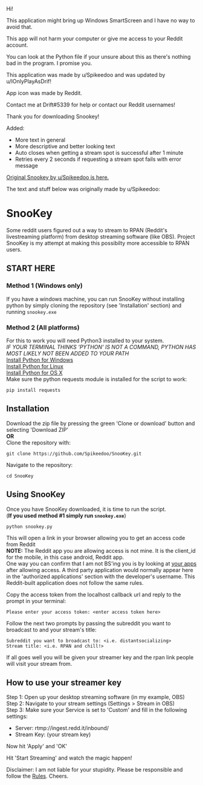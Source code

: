 Hi!

This application might bring up Windows SmartScreen and I have no way to avoid that.

This app will not harm your computer or give me access to your Reddit account.

You can look at the Python file if your unsure about this as there's nothing bad in the program. I promise you.

This application was made by u/Spikeedoo and was updated by u/IOnlyPlayAsDrif!

App icon was made by Reddit.

Contact me at Drift#5339 for help or contact our Reddit usernames!

Thank you for downloading Snookey!

Added:
- More text in general
- More descriptive and better looking text
- Auto closes when getting a stream spot is successful after 1 minute
- Retries every 2 seconds if requesting a stream spot fails with error message

[Original Snookey by u/Spikeedoo is here.](https://github.com/Spikeedoo/SnooKey)   

The text and stuff below was originally made by u/Spikeedoo:

# SnooKey
Some reddit users figured out a way to stream to RPAN (Reddit's livestreaming platform) from desktop streaming software 
(like OBS).  Project SnooKey is my attempt at making this possibilty more accessible to RPAN users.

## START HERE
### Method 1 (Windows only)
If you have a windows machine, you can run SnooKey without installing python by simply cloning the repository
(see 'Installation' section) and running ```snookey.exe```

### Method 2 (All platforms)
For this to work you will need Python3 installed to your system.      
*IF YOUR TERMINAL THINKS 'PYTHON' IS NOT A COMMAND, PYTHON HAS MOST LIKELY NOT BEEN ADDED TO YOUR PATH*     
[Install Python for Windows](https://realpython.com/installing-python/#windows)   
[Install Python for Linux](https://realpython.com/installing-python/#linux)   
[Install Python for OS X](https://realpython.com/installing-python/#macos-mac-os-x)   
Make sure the python requests module is installed for the script to work:
```
pip install requests
```

## Installation
Download the zip file by pressing the green 'Clone or download' button and selecting 'Download ZIP'   
**OR**    
Clone the repository with:
```
git clone https://github.com/Spikeedoo/SnooKey.git
```
Navigate to the repository:
```
cd SnooKey
```

## Using SnooKey
Once you have SnooKey downloaded, it is time to run the script.     
(**If you used method #1 simply run ```snookey.exe```**)
```
python snookey.py
```
This will open a link in your browser allowing you to get an access code from Reddit    
**NOTE:** The Reddit app you are allowing access is not mine.  It is the client_id for the mobile, in this case android, Reddit app.    
One way you can confirm that I am not BS'ing you is by looking at [your apps](https://www.reddit.com/prefs/apps/) after allowing access.
A third party application would normally appear here in the 'authorized applications' section with the developer's username.  This Reddit-built
application does not follow the same rules.   

Copy the access token from the localhost callback url and reply to the prompt in your terminal:
```
Please enter your access token: <enter access token here>
```
Follow the next two prompts by passing the subreddit you want to broadcast to and your stream's title:
```
Subreddit you want to broadcast to: <i.e. distantsocializing>
Stream title: <i.e. RPAN and chill!>
```
If all goes well you will be given your streamer key and the rpan link people will visit your stream from.

## How to use your streamer key
Step 1: Open up your desktop streaming software (in my example, OBS)      
Step 2: Navigate to your stream settings (Settings > Stream in OBS)    
Step 3: Make sure your Service is set to 'Custom' and fill in the following settings:
- Server: rtmp://ingest.redd.it/inbound/
- Stream Key: (your stream key)

Now hit 'Apply' and 'OK'

Hit 'Start Streaming' and watch the magic happen!

Disclaimer: I am not liable for your stupidity.  Please be responsible and follow the [Rules](https://www.redditinc.com/policies/broadcasting-content-policy).  Cheers.  
